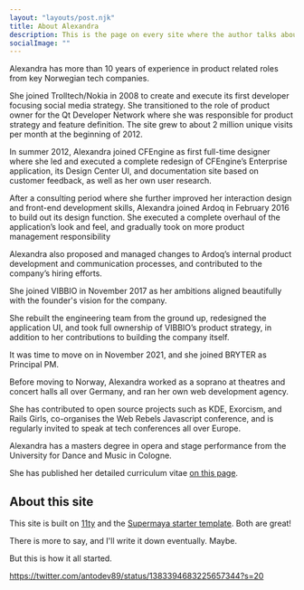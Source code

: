 ```yaml
---
layout: "layouts/post.njk"
title: About Alexandra
description: This is the page on every site where the author talks about themselves in the 3rd person. It's awkward but it might prove useful for an epitaph.
socialImage: ""
---
```


Alexandra has more than 10 years of experience in product related roles from key Norwegian tech companies.

She joined Trolltech/Nokia in 2008 to create and execute its first developer focusing social media strategy. She transitioned to the role of product owner for the Qt Developer Network where she was responsible for product strategy and feature definition. The site grew to about 2 million unique visits per month at the beginning of 2012.

In summer 2012, Alexandra joined CFEngine as first full-time designer where she led and executed a complete redesign of CFEngine’s Enterprise application, its Design Center UI, and documentation site based on customer feedback, as well as her own user research.

After a consulting period where she further improved her interaction design and front-end development skills, Alexandra joined Ardoq in February 2016 to build out its design function. She executed a complete overhaul of the application’s look and feel, and gradually took on more product management responsibility

Alexandra also proposed and managed changes to Ardoq’s internal product development and communication processes, and contributed to the company’s hiring efforts.

She joined VIBBIO in November 2017 as her ambitions aligned beautifully with the founder's vision for the company.

She rebuilt the engineering team from the ground up, redesigned the application UI, and took full ownership of VIBBIO’s product strategy, in addition to her contributions to building the company itself.

It was time to move on in November 2021, and she joined BRYTER as Principal PM.

Before moving to Norway, Alexandra worked as a soprano at theatres and concert halls all over Germany, and ran her own web development agency.

She has contributed to open source projects such as KDE, Exorcism, and Rails Girls, co-organises the Web Rebels Javascript conference, and is regularly invited to speak at tech conferences all over Europe.

Alexandra has a masters degree in opera and stage performance from the University for Dance and Music in Cologne.

She has published her detailed curriculum vitae [on this page](/about/curriculum-vitae-alexandra-leisse/).


## About this site

This site is built on [11ty](https://github.com/11ty/eleventy/) and the [Supermaya starter template](https://github.com/MadeByMike/supermaya). Both are great!

There is more to say, and I'll write it down eventually. Maybe.

But this is how it all started.

https://twitter.com/antodev89/status/1383394683225657344?s=20